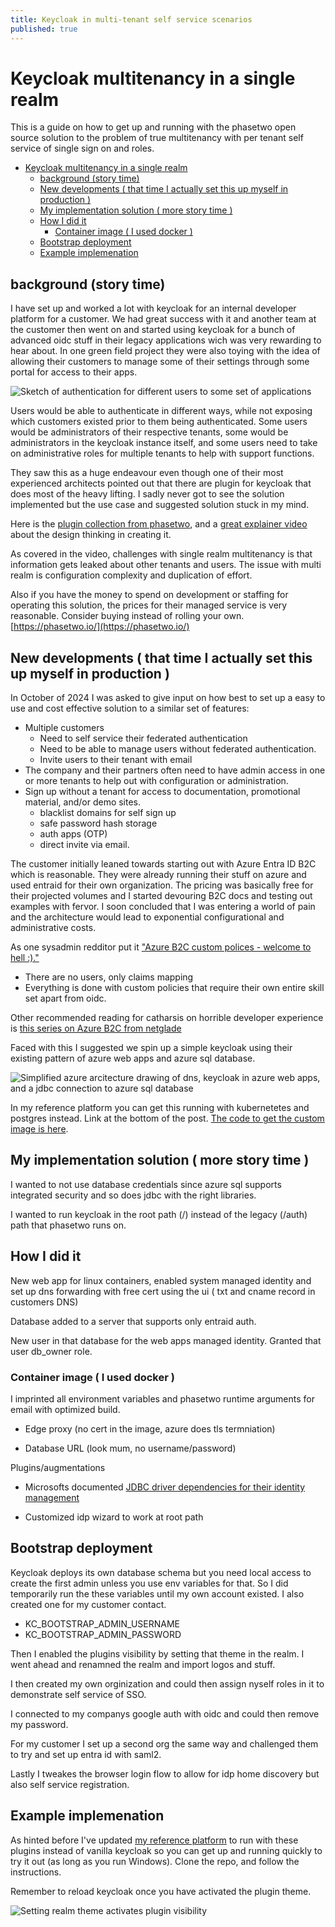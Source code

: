 ```yaml
---
title: Keycloak in multi-tenant self service scenarios
published: true
---
```


# Keycloak multitenancy in a single realm

This is a guide on how to get up and running with the phasetwo open source solution to the problem of true multitenancy with per tenant self service of single sign on and roles.


- [Keycloak multitenancy in a single realm](#keycloak-multitenancy-in-a-single-realm)
  - [background (story time)](#background-story-time)
  - [New developments ( that time I actually set this up myself in production )](#new-developments--that-time-i-actually-set-this-up-myself-in-production-)
  - [My implementation solution ( more story time )](#my-implementation-solution--more-story-time-)
  - [How I did it](#how-i-did-it)
    - [Container image ( I used docker )](#container-image--i-used-docker-)
  - [Bootstrap deployment](#bootstrap-deployment)
  - [Example implemenation](#example-implemenation)




## background (story time)

I have set up and worked a lot with keycloak for an internal developer platform for a customer. We had great success with it and another team at the customer then went on and started using keycloak for a bunch of advanced oidc stuff in their legacy applications wich was very rewarding to hear about. In one green field project they were also toying with the idea of allowing their customers to manage some of their settings through some portal for access to their apps.

![Sketch of authentication for different users to some set of applications](../assets/2024-11-04-img1-keycloak-tenants-users.png)

Users would be able to authenticate in different ways, while not exposing which customers existed prior to them being authenticated. Some users would be administrators of their respective tenants, some would be administrators in the keycloak instance itself, and some users need to take on administrative roles for multiple tenants to help with support functions.

They saw this as a huge endeavour even though one of their most experienced architects pointed out that there are plugin for keycloak that does most of the heavy lifting. I sadly never got to see the solution implemented but the use case and suggested solution stuck in my mind.

Here is the [plugin collection from phasetwo](https://github.com/p2-inc/keycloak-orgs), and a [great explainer video](https://www.youtube.com/watch?v=DNq51wWw3F4) about the design thinking in creating it.

As covered in the video, challenges with single realm multitenancy is that information gets leaked about other tenants and users. The issue with multi realm is configuration complexity and duplication of effort.

Also if you have the money to spend on development or staffing for operating this solution, the prices for their managed service is very reasonable. Consider buying instead of rolling your own. [https://phasetwo.io/](https://phasetwo.io/)

## New developments ( that time I actually set this up myself in production )

In October of 2024 I was asked to give input on how best to set up a easy to use and cost effective solution to a similar set of features:

- Multiple customers
  - Need to self service their federated authentication
  - Need to be able to manage users without federated authentication.
  - Invite users to their tenant with email
- The company and their partners often need to have admin access in one or more tenants to help out with configuration or administration.
- Sign up without a tenant for access to documentation, promotional material, and/or demo sites.
  - blacklist domains for self sign up
  - safe password hash storage
  - auth apps (OTP)
  - direct invite via email.

The customer initially leaned towards starting out with Azure Entra ID B2C which is reasonable. They were already running their stuff on azure and used entraid for their own organization. The pricing was basically free for their projected volumes and I started devouring B2C docs and testing out examples with fervor. I soon concluded that I was entering a world of pain and the architecture would lead to exponential configurational and administrative costs.

As one sysadmin redditor put it ["Azure B2C custom polices - welcome to hell :)."](https://www.reddit.com/r/sysadmin/comments/10l1i9v/azure_ad_b2c_custom_policy_problem/j5uxnd1/)

- There are no users, only claims mapping
- Everything is done with custom policies that require their own entire skill set apart from oidc.

Other recommended reading for catharsis on horrible developer experience is [this series on Azure B2C from netglade](https://www.netglade.cz/en/blog/azure-active-directory-b2c-developer-experience)

Faced with this I suggested we spin up a simple keycloak using their existing pattern of azure web apps and azure sql database.

![Simplified azure arcitecture drawing of dns, keycloak in azure web apps, and a jdbc connection to azure sql database](../assets/2024-11-04-img2-azure-architecture.png)

In my reference platform you can get this running with kubernetetes and postgres instead. Link at the bottom of the post. [The code to get the custom image is here](https://github.com/QuadmanSWE/ds-ref-platform/tree/main/multitenant-keycloak).

## My implementation solution ( more story time )

I wanted to not use database credentials since azure sql supports integrated security and so does jdbc with the right libraries.

I wanted to run keycloak in the root path (/) instead of the legacy (/auth) path that phasetwo runs on.

## How I did it

New web app for linux containers, enabled system managed identity and set up dns forwarding with free cert using the ui ( txt and cname record in customers DNS)

Database added to a server that supports only entraid auth.

New user in that database for the web apps managed identity. Granted that user db_owner role.


### Container image ( I used docker )

I imprinted all environment variables and phasetwo runtime arguments for email with optimized build.

- Edge proxy (no cert in the image, azure does tls termniation)

- Database URL (look mum, no username/password)

Plugins/augmentations

- Microsofts documented [JDBC driver dependencies for their identity management]([koreui](https://learn.microsoft.com/en-us/sql/connect/jdbc/connecting-using-azure-active-directory-authentication?view=sql-server-ver16#client-setup-requirements))

- Customized idp wizard to work at root path

## Bootstrap deployment

Keycloak deploys its own database schema but you need local access to create the first admin unless you use env variables for that. So I did temporarily run the these variables until my own account existed. I also created one for my customer contact.

- KC_BOOTSTRAP_ADMIN_USERNAME
- KC_BOOTSTRAP_ADMIN_PASSWORD

Then I enabled the plugins visibility by setting that theme in the realm. I went ahead and renamned the realm and import logos and stuff.

I then created my own orginization and could then assign nyself roles in it to demonstrate self service of SSO.

I connected to my companys google auth with oidc and could then remove my password.

For my customer I set up a second org the same way and challenged them to try and set up entra id with saml2.

Lastly I tweakes the browser login flow to allow for idp home discovery but also self service registration.

## Example implemenation

As hinted before I've updated [my reference platform](https://github.com/QuadmanSWE/ds-ref-platform) to run with these plugins instead of vanilla keycloak so you can get up and running quickly to try it out (as long as you run Windows). Clone the repo, and follow the instructions.

Remember to reload keycloak once you have activated the plugin theme.

![Setting realm theme activates plugin visibility](../assets/2024-11-04-img3-realm-themes.png)


